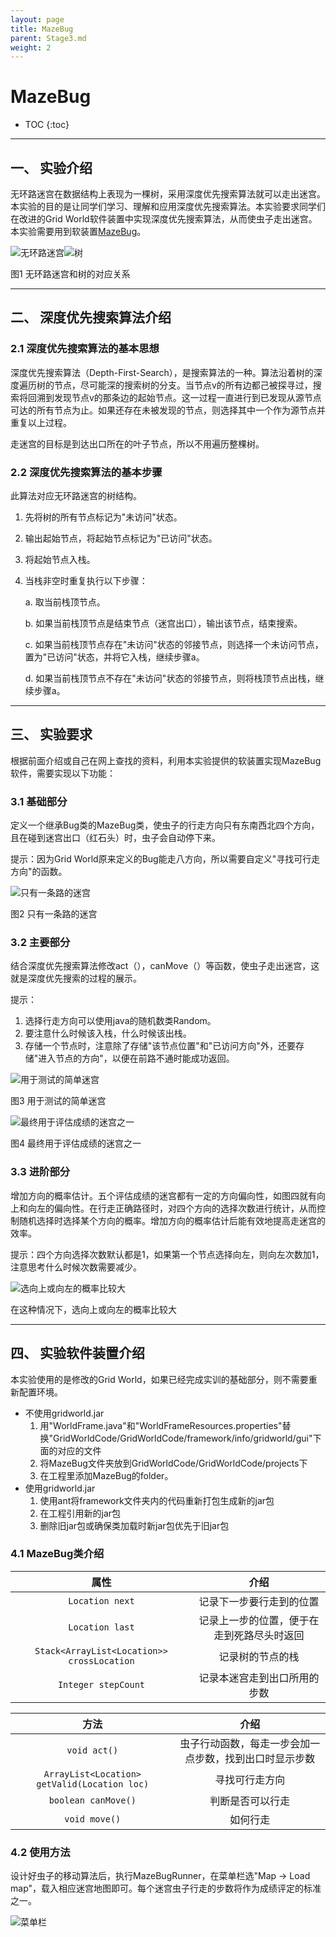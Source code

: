 ```yaml
---
layout: page
title: MazeBug
parent: Stage3.md
weight: 2
---
```


# MazeBug

* TOC
{:toc}


----------


## 一、 实验介绍
无环路迷宫在数据结构上表现为一棵树，采用深度优先搜索算法就可以走出迷宫。本实验的目的是让同学们学习、理解和应用深度优先搜索算法。本实验要求同学们在改进的Grid World软件装置中实现深度优先搜索算法，从而使虫子走出迷宫。本实验需要用到软装置[MazeBug](./resources/mazebug_code.zip)。

![无环路迷宫](./images/maze-relationships-acyclic.jpg)![树](./images/maze-relationships-tree.jpg)

图1 无环路迷宫和树的对应关系


----------


## 二、 深度优先搜索算法介绍
 
### 2.1 深度优先搜索算法的基本思想
深度优先搜索算法（Depth-First-Search），是搜索算法的一种。算法沿着树的深度遍历树的节点，尽可能深的搜索树的分支。当节点v的所有边都己被探寻过，搜索将回溯到发现节点v的那条边的起始节点。这一过程一直进行到已发现从源节点可达的所有节点为止。如果还存在未被发现的节点，则选择其中一个作为源节点并重复以上过程。

走迷宫的目标是到达出口所在的叶子节点，所以不用遍历整棵树。


### 2.2 深度优先搜索算法的基本步骤
此算法对应无环路迷宫的树结构。
 1. 先将树的所有节点标记为"未访问"状态。
 2. 输出起始节点，将起始节点标记为"已访问"状态。
 3. 将起始节点入栈。
 4. 当栈非空时重复执行以下步骤：

    a. 取当前栈顶节点。

    b. 如果当前栈顶节点是结束节点（迷宫出口），输出该节点，结束搜索。

    c. 如果当前栈顶节点存在"未访问"状态的邻接节点，则选择一个未访问节点，置为"已访问"状态，并将它入栈，继续步骤a。

    d. 如果当前栈顶节点不存在"未访问"状态的邻接节点，则将栈顶节点出栈，继续步骤a。



----------


## 三、 实验要求
根据前面介绍或自己在网上查找的资料，利用本实验提供的软装置实现MazeBug软件，需要实现以下功能：

### 3.1 基础部分
定义一个继承Bug类的MazeBug类，使虫子的行走方向只有东南西北四个方向，且在碰到迷宫出口（红石头）时，虫子会自动停下来。

提示：因为Grid World原来定义的Bug能走八方向，所以需要自定义"寻找可行走方向"的函数。

![只有一条路的迷宫](./images/maze-one-road.jpg)

图2 只有一条路的迷宫


### 3.2 主要部分
结合深度优先搜索算法修改act（），canMove（）等函数，使虫子走出迷宫，这就是深度优先搜索的过程的展示。

提示：
 1. 选择行走方向可以使用java的随机数类Random。
 2. 要注意什么时候该入栈，什么时候该出栈。
 3. 存储一个节点时，注意除了存储"该节点位置"和"已访问方向"外，还要存储"进入节点的方向"，以便在前路不通时能成功返回。

![用于测试的简单迷宫](./images/maze-test.jpg)

图3 用于测试的简单迷宫

![最终用于评估成绩的迷宫之一](./images/maze-evaluation.jpg)

图4 最终用于评估成绩的迷宫之一


### 3.3 进阶部分
增加方向的概率估计。五个评估成绩的迷宫都有一定的方向偏向性，如图四就有向上和向左的偏向性。在行走正确路径时，对四个方向的选择次数进行统计，从而控制随机选择时选择某个方向的概率。增加方向的概率估计后能有效地提高走迷宫的效率。

提示：四个方向选择次数默认都是1，如果第一个节点选择向左，则向左次数加1，注意思考什么时候次数需要减少。

![选向上或向左的概率比较大](./images/maze-probability.jpg)

在这种情况下，选向上或向左的概率比较大


----------


## 四、 实验软件装置介绍
本实验使用的是修改的Grid World，如果已经完成实训的基础部分，则不需要重新配置环境。

 - 不使用gridworld.jar
    1. 用"WorldFrame.java"和"WorldFrameResources.properties"替换"GridWorldCode/GridWorldCode/framework/info/gridworld/gui"下面的对应的文件
    2. 将MazeBug文件夹放到GridWorldCode/GridWorldCode/projects下
    3. 在工程里添加MazeBug的folder。
 - 使用gridworld.jar
    1. 使用ant将framework文件夹内的代码重新打包生成新的jar包
    2. 在工程引用新的jar包
    3. 删除旧jar包或确保类加载时新jar包优先于旧jar包


### **4.1 MazeBug类介绍**

| 属性 | 介绍 |
| :----: | :----: |
| `Location next` | 记录下一步要行走到的位置 |
| `Location last` | 记录上一步的位置，便于在走到死路尽头时返回 |
| `Stack<ArrayList<Location>> crossLocation` | 记录树的节点的栈 |
| `Integer stepCount` | 记录本迷宫走到出口所用的步数 |


| 方法 | 介绍 |
| :----: | :----: |
| `void act()` | 虫子行动函数，每走一步会加一点步数，找到出口时显示步数 |
| `ArrayList<Location> getValid(Location loc)` | 寻找可行走方向 |
| `boolean canMove()` | 判断是否可以行走 |
| `void move()` | 如何行走 |


### 4.2 使用方法
设计好虫子的移动算法后，执行MazeBugRunner，在菜单栏选"Map -\> Load
map"，载入相应迷宫地图即可。每个迷宫虫子行走的步数将作为成绩评定的标准之一。

![菜单栏](./images/maze-menu.jpg)

